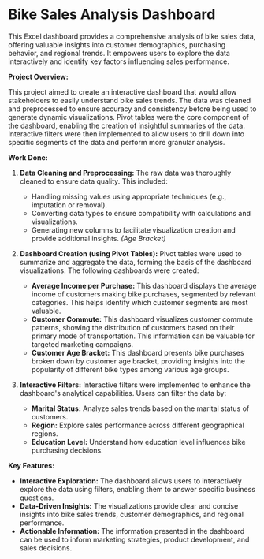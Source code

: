 # Bike Sales Analysis Dashboard

This Excel dashboard provides a comprehensive analysis of bike sales data, offering valuable insights into customer demographics, purchasing behavior, and regional trends. It empowers users to explore the data interactively and identify key factors influencing sales performance.

**Project Overview:**

This project aimed to create an interactive dashboard that would allow stakeholders to easily understand bike sales trends. The data was cleaned and preprocessed to ensure accuracy and consistency before being used to generate dynamic visualizations. Pivot tables were the core component of the dashboard, enabling the creation of insightful summaries of the data. Interactive filters were then implemented to allow users to drill down into specific segments of the data and perform more granular analysis.

**Work Done:**

1.  **Data Cleaning and Preprocessing:** The raw data was thoroughly cleaned to ensure data quality. This included:
    *   Handling missing values using appropriate techniques (e.g., imputation or removal).
    *   Converting data types to ensure compatibility with calculations and visualizations.
    *   Generating new columns to facilitate visualization creation and provide additional insights.  *(Age Bracket)*

2.  **Dashboard Creation (using Pivot Tables):**  Pivot tables were used to summarize and aggregate the data, forming the basis of the dashboard visualizations. The following dashboards were created:
    *   **Average Income per Purchase:** This dashboard displays the average income of customers making bike purchases, segmented by relevant categories. This helps identify which customer segments are most valuable.
    *   **Customer Commute:** This dashboard visualizes customer commute patterns, showing the distribution of customers based on their primary mode of transportation. This information can be valuable for targeted marketing campaigns.
    *   **Customer Age Bracket:** This dashboard presents bike purchases broken down by customer age bracket, providing insights into the popularity of different bike types among various age groups.

3.  **Interactive Filters:**  Interactive filters were implemented to enhance the dashboard's analytical capabilities. Users can filter the data by:
    *   **Marital Status:** Analyze sales trends based on the marital status of customers.
    *   **Region:** Explore sales performance across different geographical regions.
    *   **Education Level:** Understand how education level influences bike purchasing decisions.

**Key Features:**

*   **Interactive Exploration:** The dashboard allows users to interactively explore the data using filters, enabling them to answer specific business questions.
*   **Data-Driven Insights:** The visualizations provide clear and concise insights into bike sales trends, customer demographics, and regional performance.
*   **Actionable Information:** The information presented in the dashboard can be used to inform marketing strategies, product development, and sales decisions.
